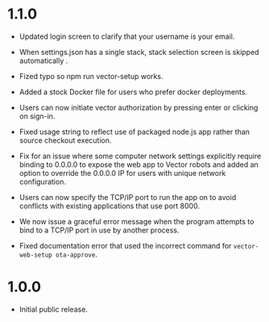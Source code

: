 1.1.0
=====

* Updated login screen to clarify that your username is your email.

* When settings.json has a single stack, stack selection screen is
  skipped automatically .

* Fized typo so npm run vector-setup works.

* Added a stock Docker file for users who prefer docker deployments.

* Users can now initiate vector authorization by 
  pressing enter or clicking on sign-in.

* Fixed usage string to reflect use of packaged node.js app rather
  than source checkout execution.
  
* Fix for an issue where some computer network settings explicitly
  require binding to 0.0.0.0 to expose the web app to Vector robots
  and added an option to override the 0.0.0.0 IP for users with unique
  network configuration.

* Users can now specify the TCP/IP port to run the app on to avoid conflicts
  with existing applications that use port 8000.

* We now issue a graceful error message when the program attempts to
  bind to a TCP/IP port in use by another process.

* Fixed documentation error that used the incorrect command for
  `vector-web-setup ota-approve`.

1.0.0
=====

* Initial public release.